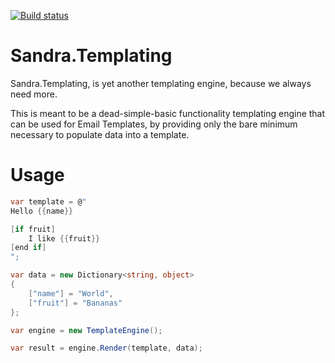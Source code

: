 [![Build status](https://ci.appveyor.com/api/projects/status/iygj517aax6rdsbh/branch/master?svg=true)](https://ci.appveyor.com/project/phillip-haydon/sandra-templating/branch/master)

# Sandra.Templating

Sandra.Templating, is yet another templating engine, because we always need more.

This is meant to be a dead-simple-basic functionality templating engine that can be used for Email Templates, by providing only the bare minimum necessary to populate data into a template.

# Usage

```csharp
var template = @"
Hello {{name}}

[if fruit]
    I like {{fruit}}
[end if]
";

var data = new Dictionary<string, object>
{
    ["name"] = "World",
    ["fruit"] = "Bananas"
};

var engine = new TemplateEngine();

var result = engine.Render(template, data);
``` 